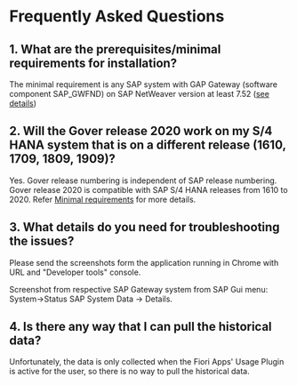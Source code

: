# Frequently Asked Questions

## 1. What are the prerequisites/minimal requirements for installation?

The minimal requirement is any SAP system with GAP Gateway (software component SAP_GWFND) on SAP NetWeaver version at least 7.52 ([see details](inst/min.md))

## 2. Will the Gover release 2020 work on my S/4 HANA system that is on a different release (1610, 1709, 1809, 1909)?

Yes. Gover release numbering is independent of SAP release numbering. Gover release 2020 is compatible with SAP S/4 HANA releases from 1610 to 2020. Refer [Minimal requirements](inst/min.md) for more details.

## 3. What details do you need for troubleshooting the issues?

Please send the screenshots form the application running in Chrome with URL and "Developer tools" console.

Screenshot from respective SAP Gateway system from SAP Gui menu: System->Status SAP System Data -> Details.

## 4. Is there any way that I can pull the historical data?

Unfortunately, the data is only collected when the Fiori Apps' Usage Plugin is active for the user, so there is no way to pull the historical data. 


